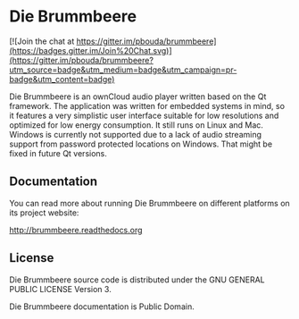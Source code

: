 # Die Brummbeere

[![Join the chat at https://gitter.im/pbouda/brummbeere](https://badges.gitter.im/Join%20Chat.svg)](https://gitter.im/pbouda/brummbeere?utm_source=badge&utm_medium=badge&utm_campaign=pr-badge&utm_content=badge)

Die Brummbeere is an ownCloud audio player written based on the Qt framework.
The application was written for embedded systems in mind, so it features a very
simplistic user interface suitable for low resolutions and optimized for low
energy consumption. It still runs on Linux and Mac. Windows is currently not
supported due to a lack of audio streaming support from password protected
locations on Windows. That might be fixed in future Qt versions.


## Documentation

You can read more about running Die Brummbeere on different platforms on its
project website:

http://brummbeere.readthedocs.org


## License

Die Brummbeere source code is distributed under the GNU GENERAL PUBLIC LICENSE
Version 3.

Die Brummbeere documentation is Public Domain.